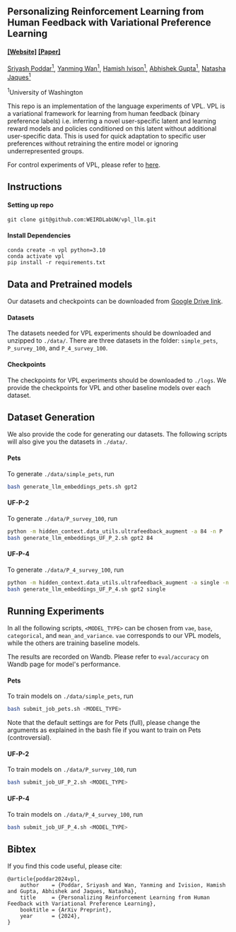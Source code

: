 ## Personalizing Reinforcement Learning from Human Feedback with Variational Preference Learning

####  [[Website]](https://weirdlabuw.github.io/vpl/) [[Paper]](https://arxiv.org/) 

[Sriyash Poddar<sup>1</sup>](https://sriya.sh), [Yanming Wan<sup>1</sup>](https://wanyanming.com/), [Hamish Ivison<sup>1</sup>](https://hamishivi.github.io/), [Abhishek Gupta<sup>1</sup>](https://homes.cs.washington.edu/~abhgupta), [Natasha Jaques<sup>1</sup>](https://natashajaques.ai)<br/>

<sup>1</sup>University of Washington

This repo is an implementation of the language experiments of VPL. VPL is a variational framework for learning from human feedback (binary preference labels) i.e. inferring a novel user-specific latent and learning reward models and policies conditioned on this latent without additional user-specific data. This is used for quick adaptation to specific user preferences without retraining the entire model or ignoring underrepresented groups.

For control experiments of VPL, please refer to [here](https://github.com/WEIRDLabUW/vpl).

## Instructions


#### Setting up repo
```
git clone git@github.com:WEIRDLabUW/vpl_llm.git
```

#### Install Dependencies
```
conda create -n vpl python=3.10
conda activate vpl
pip install -r requirements.txt
```

## Data and Pretrained models

Our datasets and checkpoints can be downloaded from [Google Drive link](https://drive.google.com/drive/folders/1bUnV4gKV8v8dWlsCIcKMtE1ZQKXF7xvH?usp=drive_link).

#### Datasets
The datasets needed for VPL experiments should be downloaded and unzipped to ``./data/``. There are three datasets in the folder: ``simple_pets``, ``P_survey_100``, and ``P_4_survey_100``.

#### Checkpoints
The checkpoints for VPL experiments should be downloaded to ``./logs``. We provide the checkpoints for VPL and other baseline models over each dataset.

## Dataset Generation
We also provide the code for generating our datasets. 
The following scripts will also give you the datasets in ``./data/``.
#### Pets
To generate ``./data/simple_pets``, run
```bash
bash generate_llm_embeddings_pets.sh gpt2
```

#### UF-P-2
To generate ``./data/P_survey_100``, run
```bash
python -m hidden_context.data_utils.ultrafeedback_augment -a 84 -n P
bash generate_llm_embeddings_UF_P_2.sh gpt2 84
```

#### UF-P-4
To generate ``./data/P_4_survey_100``, run
```bash
python -m hidden_context.data_utils.ultrafeedback_augment -a single -n P_4 -c
bash generate_llm_embeddings_UF_P_4.sh gpt2 single
```

## Running Experiments
In all the following scripts, ``<MODEL_TYPE>`` can be chosen from ``vae``, ``base``, ``categorical``, and ``mean_and_variance``. 
``vae`` corresponds to our VPL models, while the others are training baseline models.

The results are recorded on Wandb. Please refer to ``eval/accuracy`` on Wandb page for model's performance.

#### Pets
To train models on ``./data/simple_pets``, run
```bash
bash submit_job_pets.sh <MODEL_TYPE>
```
Note that the default settings are for Pets (full), 
please change the arguments as explained in the bash file if you want to train on Pets (controversial).

#### UF-P-2
To train models on ``./data/P_survey_100``, run
```bash
bash submit_job_UF_P_2.sh <MODEL_TYPE>
```

#### UF-P-4
To train models on ``./data/P_4_survey_100``, run
```bash
bash submit_job_UF_P_4.sh <MODEL_TYPE>
```

## Bibtex
If you find this code useful, please cite:

```
@article{poddar2024vpl,
    author    = {Poddar, Sriyash and Wan, Yanming and Ivision, Hamish and Gupta, Abhishek and Jaques, Natasha},
    title     = {Personalizing Reinforcement Learning from Human Feedback with Variational Preference Learning},
    booktitle = {ArXiv Preprint},
    year      = {2024},
}
```